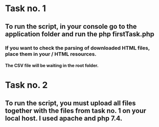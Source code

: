 #  Task no. 1

## To run the script, in your console go to the application folder and run the php firstTask.php

### If you want to check the parsing of downloaded HTML files, place them in your / HTML resources.

#### The CSV file will be waiting in the root folder.

# Task no. 2

## To run the script, you must upload all files together with the files from task no. 1 on your local host. I used apache and php 7.4.